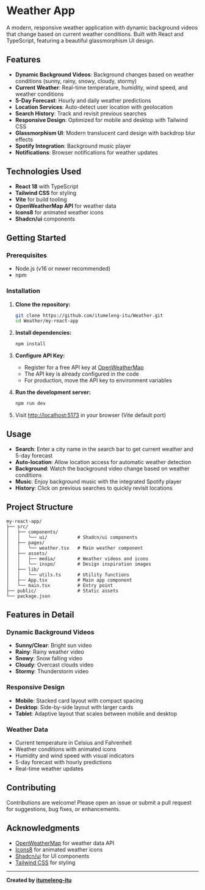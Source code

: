 # Weather App

A modern, responsive weather application with dynamic background videos that change based on current weather conditions. Built with React and TypeScript, featuring a beautiful glassmorphism UI design.

## Features

- **Dynamic Background Videos**: Background changes based on weather conditions (sunny, rainy, snowy, cloudy, stormy)
- **Current Weather**: Real-time temperature, humidity, wind speed, and weather conditions
- **5-Day Forecast**: Hourly and daily weather predictions
- **Location Services**: Auto-detect user location with geolocation
- **Search History**: Track and revisit previous searches
- **Responsive Design**: Optimized for mobile and desktop with Tailwind CSS
- **Glassmorphism UI**: Modern translucent card design with backdrop blur effects
- **Spotify Integration**: Background music player
- **Notifications**: Browser notifications for weather updates

## Technologies Used

- **React 18** with TypeScript
- **Tailwind CSS** for styling
- **Vite** for build tooling
- **OpenWeatherMap API** for weather data
- **Icons8** for animated weather icons
- **Shadcn/ui** components

## Getting Started

### Prerequisites

- Node.js (v16 or newer recommended)
- npm

### Installation

1. **Clone the repository:**
   ```bash
   git clone https://github.com/itumeleng-itu/Weather.git
   cd Weather/my-react-app
   ```

2. **Install dependencies:**
   ```bash
   npm install
   ```

3. **Configure API Key:**
   - Register for a free API key at [OpenWeatherMap](https://openweathermap.org/api)
   - The API key is already configured in the code
   - For production, move the API key to environment variables

4. **Run the development server:**
   ```bash
   npm run dev
   ```

5. Visit [http://localhost:5173](http://localhost:5173) in your browser (Vite default port)

## Usage

- **Search**: Enter a city name in the search bar to get current weather and 5-day forecast
- **Auto-location**: Allow location access for automatic weather detection
- **Background**: Watch the background video change based on weather conditions
- **Music**: Enjoy background music with the integrated Spotify player
- **History**: Click on previous searches to quickly revisit locations

## Project Structure

```
my-react-app/
├── src/
│   ├── components/
│   │   └── ui/           # Shadcn/ui components
│   ├── pages/
│   │   └── weather.tsx   # Main weather component
│   ├── assets/
│   │   ├── media/        # Weather videos and icons
│   │   └── inspo/        # Design inspiration images
│   ├── lib/
│   │   └── utils.ts      # Utility functions
│   ├── App.tsx           # Main app component
│   └── main.tsx          # Entry point
├── public/               # Static assets
└── package.json
```

## Features in Detail

### Dynamic Background Videos
- **Sunny/Clear**: Bright sun video
- **Rainy**: Rainy weather video  
- **Snowy**: Snow falling video
- **Cloudy**: Overcast clouds video
- **Stormy**: Thunderstorm video

### Responsive Design
- **Mobile**: Stacked card layout with compact spacing
- **Desktop**: Side-by-side layout with larger cards
- **Tablet**: Adaptive layout that scales between mobile and desktop

### Weather Data
- Current temperature in Celsius and Fahrenheit
- Weather conditions with animated icons
- Humidity and wind speed with visual indicators
- 5-day forecast with hourly predictions
- Real-time weather updates

## Contributing

Contributions are welcome! Please open an issue or submit a pull request for suggestions, bug fixes, or enhancements.

## Acknowledgments

- [OpenWeatherMap](https://openweathermap.org/) for weather data API
- [Icons8](https://icons8.com/) for animated weather icons
- [Shadcn/ui](https://ui.shadcn.com/) for UI components
- [Tailwind CSS](https://tailwindcss.com/) for styling

---
**Created by [itumeleng-itu](https://github.com/itumeleng-itu)**

